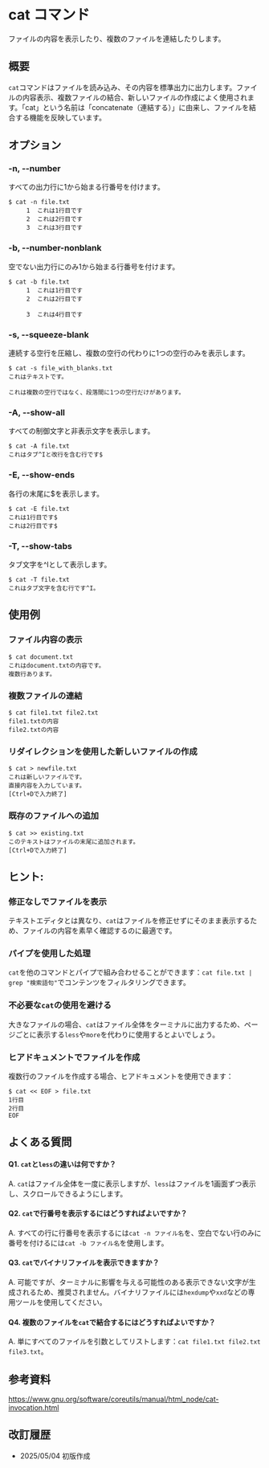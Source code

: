 # cat コマンド

ファイルの内容を表示したり、複数のファイルを連結したりします。

## 概要

`cat`コマンドはファイルを読み込み、その内容を標準出力に出力します。ファイルの内容表示、複数ファイルの結合、新しいファイルの作成によく使用されます。「cat」という名前は「concatenate（連結する）」に由来し、ファイルを結合する機能を反映しています。

## オプション

### **-n, --number**

すべての出力行に1から始まる行番号を付けます。

```console
$ cat -n file.txt
     1  これは1行目です
     2  これは2行目です
     3  これは3行目です
```

### **-b, --number-nonblank**

空でない出力行にのみ1から始まる行番号を付けます。

```console
$ cat -b file.txt
     1  これは1行目です
     2  これは2行目です

     3  これは4行目です
```

### **-s, --squeeze-blank**

連続する空行を圧縮し、複数の空行の代わりに1つの空行のみを表示します。

```console
$ cat -s file_with_blanks.txt
これはテキストです。

これは複数の空行ではなく、段落間に1つの空行だけがあります。
```

### **-A, --show-all**

すべての制御文字と非表示文字を表示します。

```console
$ cat -A file.txt
これはタブ^Iと改行を含む行です$
```

### **-E, --show-ends**

各行の末尾に$を表示します。

```console
$ cat -E file.txt
これは1行目です$
これは2行目です$
```

### **-T, --show-tabs**

タブ文字を^Iとして表示します。

```console
$ cat -T file.txt
これはタブ文字を含む行です^I。
```

## 使用例

### ファイル内容の表示

```console
$ cat document.txt
これはdocument.txtの内容です。
複数行あります。
```

### 複数ファイルの連結

```console
$ cat file1.txt file2.txt
file1.txtの内容
file2.txtの内容
```

### リダイレクションを使用した新しいファイルの作成

```console
$ cat > newfile.txt
これは新しいファイルです。
直接内容を入力しています。
[Ctrl+Dで入力終了]
```

### 既存のファイルへの追加

```console
$ cat >> existing.txt
このテキストはファイルの末尾に追加されます。
[Ctrl+Dで入力終了]
```

## ヒント:

### 修正なしでファイルを表示

テキストエディタとは異なり、`cat`はファイルを修正せずにそのまま表示するため、ファイルの内容を素早く確認するのに最適です。

### パイプを使用した処理

`cat`を他のコマンドとパイプで組み合わせることができます：`cat file.txt | grep "検索語句"`でコンテンツをフィルタリングできます。

### 不必要な`cat`の使用を避ける

大きなファイルの場合、`cat`はファイル全体をターミナルに出力するため、ページごとに表示する`less`や`more`を代わりに使用するとよいでしょう。

### ヒアドキュメントでファイルを作成

複数行のファイルを作成する場合、ヒアドキュメントを使用できます：
```console
$ cat << EOF > file.txt
1行目
2行目
EOF
```

## よくある質問

#### Q1. `cat`と`less`の違いは何ですか？
A. `cat`はファイル全体を一度に表示しますが、`less`はファイルを1画面ずつ表示し、スクロールできるようにします。

#### Q2. `cat`で行番号を表示するにはどうすればよいですか？
A. すべての行に行番号を表示するには`cat -n ファイル名`を、空白でない行のみに番号を付けるには`cat -b ファイル名`を使用します。

#### Q3. `cat`でバイナリファイルを表示できますか？
A. 可能ですが、ターミナルに影響を与える可能性のある表示できない文字が生成されるため、推奨されません。バイナリファイルには`hexdump`や`xxd`などの専用ツールを使用してください。

#### Q4. 複数のファイルを`cat`で結合するにはどうすればよいですか？
A. 単にすべてのファイルを引数としてリストします：`cat file1.txt file2.txt file3.txt`。

## 参考資料

https://www.gnu.org/software/coreutils/manual/html_node/cat-invocation.html

## 改訂履歴

- 2025/05/04 初版作成